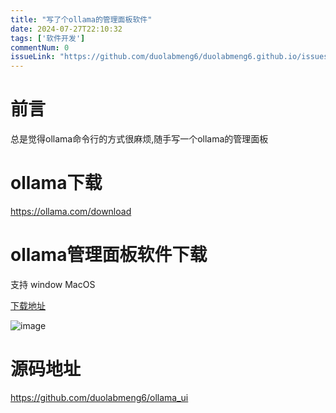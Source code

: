 ```yaml
---
title: "写了个ollama的管理面板软件"
date: 2024-07-27T22:10:32
tags: ['软件开发']
commentNum: 0
issueLink: "https://github.com/duolabmeng6/duolabmeng6.github.io/issues/4"
---
```


# 前言
总是觉得ollama命令行的方式很麻烦,随手写一个ollama的管理面板

# ollama下载
https://ollama.com/download

# ollama管理面板软件下载

支持 window MacOS

[下载地址](https://github.com/duolabmeng6/ollama_ui/releases)

![image](https://github.com/user-attachments/assets/7099853a-6706-44ad-9b5b-eabe9e82efd4)

# 源码地址
https://github.com/duolabmeng6/ollama_ui